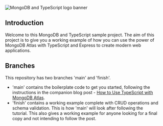 ![MongoDB and TypeScript logo banner](./images/banner.png)

## Introduction

Welcome to this MongoDB and TypeScript sample project.
The aim of this project is to give you a working example of how you can use the power of MongoDB Atlas with TypeScript and Express to create modern web applications.

## Branches

This repository has two branches 'main' and 'finish'.

-   'main' contains the boilerplate code to get you started, following the instructions in the companion blog post - [How to Use TypeScript with MongoDB Atlas](https://www.mongodb.com/compatibility/using-typescript-with-mongodb-tutorial).
-   'finish' contains a working example complete with CRUD operations and schema validation. This is how 'main' will look after following the tutorial. This also gives a working example for anyone looking for a final copy and not intending to follow the post.
